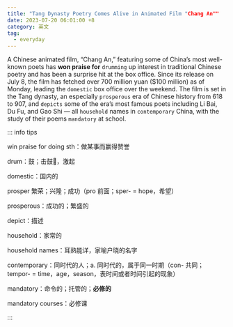 ```yaml
---
title: "Tang Dynasty Poetry Comes Alive in Animated Film "Chang An""
date: 2023-07-20 06:01:00 +8
category: 英文
tag:
  - everyday
---
```


A Chinese animated film, “Chang An,” featuring some of China’s most well-known poets has **won praise for** `drumming` up interest in traditional Chinese poetry and has been a surprise hit at the box office. Since its release on July 8, the film has fetched over 700 million yuan ($100 million) as of Monday, leading the `domestic` box office over the weekend. The film is set in the Tang dynasty, an especially `prosperous` era of Chinese history from 618 to 907, and `depicts` some of the era’s most famous poets including Li Bai, Du Fu, and Gao Shi — all `household` names in `contemporary` China, with the study of their poems `mandatory` at school.

::: info tips

win praise for doing sth：做某事而赢得赞誉

drum：鼓；击鼓🥁，激起

domestic：国内的

prosper 繁荣；兴隆；成功（pro 前面；sper- = hope，希望）

prosperous：成功的；繁盛的

depict：描述

household：家常的

household names：耳熟能详，家喻户晓的名字

contemporary：同时代的人；a. 同时代的，属于同一时期（con- 共同；tempor- = time，age，season，表时间或者时间引起的现象）

mandatory：命令的；托管的；**必修的**

mandatory courses：必修课

:::

